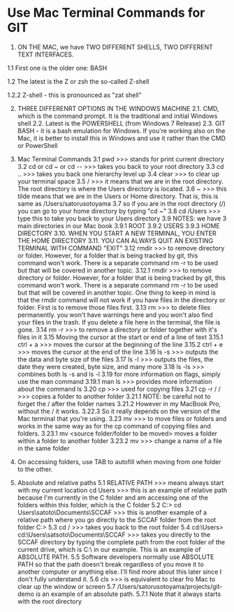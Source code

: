 # Use Mac Terminal Commands for GIT
1. ON THE MAC, we have TWO DIFFERENT SHELLS, TWO DIFFERENT TEXT INTERFACES.

1.1 First one is the older one: BASH

1.2 The latest is the Z or zsh the so-called Z-shell

1.2.2 Z-shell - this is pronounced as "zat shell"

2. THREE DIFFERENRT OPTIONS IN THE WINDOWS MACHINE
2.1. CMD, which is the command prompt. It is the traditional and initial Windows shell
2.2. Latest is the POWERSHELL (from Windows 7 Release)
2.3. GIT BASH - it is a bash emulation for Windows. If you're working also on the Mac, it is better to install this in Windows and use it rather than the CMD or PowerShell

3. Mac Terminal Commands
3.1 pwd >>> stands for print current directory
3.2 cd or cd ~ or cd -- >>> takes you back to your root directory
3.3 cd .. >>> takes you back one hierarchy level up
3.4 clear >>> to clear up your terminal space
3.5 / >>> it means that we are in the root directory. The root directory is where the Users directory is located.
3.6 ~ >>> this tilde means that we are in the Users or Home directory. That is, this is same as /Users/satorusotoyama
3.7 so if you are in the root directory (/) you can go to your home directory by typing "cd ~"
3.8 cd /Users >>> type this to take you back to your Users directory
3.9 NOTES: we have 3 main directories in our Mac book
3.9.1 ROOT
3.9.2 USERS
3.9.3 HOME DIRECTORY
3.10. WHEN YOU START A NEW TERMINAL, YOU ENTER THE HOME DIRECTORY
3.11. YOU CAN ALWAYS QUIT AN EXISTING TERMINAL WITH COMMAND "EXIT"
3.12 rmdir >>> to remove directory or folder. However, for a folder that is being tracked by git, this command won't work. There is a separate command rm -r to be used but that will be covered in another topic.
3.12.1 rmdir >>> to remove directory or folder. However, for a folder that is being tracked by git, this command won't work. There is a separate command rm -r to be used but that will be covered in another topic. One thing to keep in mind is that the rmdir command will not work if you have files in the directory or folder. First is to remove those files first.
3.13 rm >>> to delete files permanently. you won't have warnings here and you won't also find your files in the trash. If you delete a file here in the terminal, the file is gone.
3.14 rm -r >>> to remove a directory or folder together with it's files in it
3.15 Moving the cursor at the start or end of a line of text
3.15.1 ctrl + a >>> moves the cursor at the beginning of the line
3.15.2 ctrl + e >>> moves the cursor at the end of the line
3.16 ls -s >>> outputs the the data and byte size of the files
3.17 ls -l >>> outputs the files, the date they were created, byte size, and many more
3.18 ls -ls >>> combines both ls -s and ls -l
3.19 for more information on flags, simply use the man command
3.19.1 man ls >>> provides more information about the command ls
3.20 cp <source path> <target path>  >>> used for copying files
3.21 cp -r <folder to be copied>/ <target folder>/ >>> copies a folder to another folder
3.21.1 NOTE: be careful not to forget the / after the folder names
3.21.2 However in my MacBook Pro, without the / it works. 
3.22.3 So it really depends on the version of the Mac terminal that you're using.
3.23 mv >>> to move files or folders and works in the same way as for the cp command of copying files and folders.
3.23.1 mv <source folder/folder to be moved> <target folder> moves a folder within a folder to another folder
3.23.2 mv <current name of file> <new name of file> >>> change a name of a file in the same folder

4. On accessing folders, use TAB to autofill when moving from one folder to the other.

5. Absolute and relative paths
5.1 RELATIVE PATH >>> means always start with my current location
cd Users >>> this is an example of relative path because I'm currently in the C folder and am accessing one of the folders within this folder, which is the C folder
5.2 C:\> cd Users\satoto\Documents\SCCAF >>> this is another example of a relative path where you go directly to the SCCAF folder from the root folder C:\>
5.3 cd / >>> takes you back to the root folder
5.4 cd:\Users> cd:\Users\satsoto\Documents\SCCAF >>> takes you directly to the SCCAF directory by typing the complete path from the root folder of the current drive, which is C:\ in our example. This is an example of ABSOLUTE PATH.
5.5 Software developers normally use ABSOLUTE PATH so that the path doesn't break regardless of you move it to another computer or anything else. I'll find more about this later since I don't fully understand it.
5.6 cls >>> is equivalent to clear fro Mac to clear up the window or screen
5.7 /Users/satorusotoyama/projects/git-demo is an example of an absolute path. 
5.7.1 Note that it always starts with the root directory

